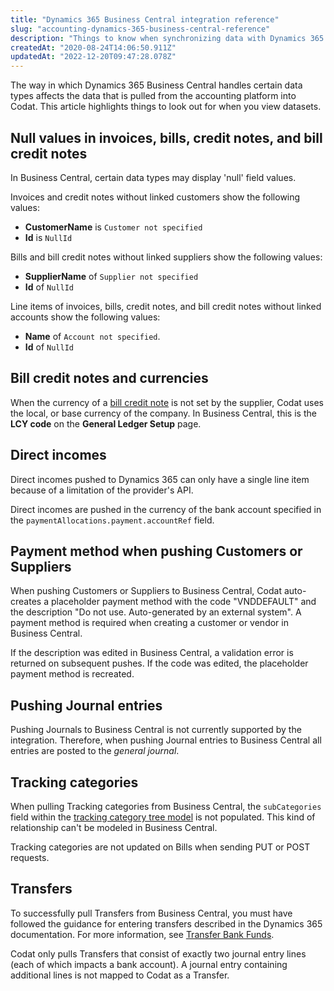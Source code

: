 ```yaml
---
title: "Dynamics 365 Business Central integration reference"
slug: "accounting-dynamics-365-business-central-reference"
description: "Things to know when synchronizing data with Dynamics 365 Business Central."
createdAt: "2020-08-24T14:06:50.911Z"
updatedAt: "2022-12-20T09:47:28.078Z"
---
```


The way in which Dynamics 365 Business Central handles certain data types affects the data that is pulled from the accounting platform into Codat. This article highlights things to look out for when you view datasets.

## Null values in invoices, bills, credit notes, and bill credit notes

In Business Central, certain data types may display 'null' field values.

Invoices and credit notes without linked customers show the following values:

- **CustomerName** is `Customer not specified`
- **Id** is `NullId`

Bills and bill credit notes without linked suppliers show the following values:

- **SupplierName** of `Supplier not specified`
- **Id** of `NullId`

Line items of invoices, bills, credit notes, and bill credit notes without linked accounts show the following values:

- **Name** of `Account not specified`.
- **Id** of `NullId`

## Bill credit notes and currencies

When the currency of a [bill credit note](/datamodel-accounting-billcreditnotes) is not set by the supplier, Codat uses the local, or base currency of the company. In Business Central, this is the **LCY code** on the **General Ledger Setup** page.

## Direct incomes

Direct incomes pushed to Dynamics 365 can only have a single line item because of a limitation of the provider's API.

Direct incomes are pushed in the currency of the bank account specified in the `paymentAllocations.payment.accountRef` field.

## Payment method when pushing Customers or Suppliers

When pushing Customers or Suppliers to Business Central, Codat auto-creates a placeholder payment method with the code "VNDDEFAULT" and the description "Do not use. Auto-generated by an external system". A payment method is required when creating a customer or vendor in Business Central.

If the description was edited in Business Central, a validation error is returned on subsequent pushes. If the code was edited, the placeholder payment method is recreated.

## Pushing Journal entries

Pushing Journals to Business Central is not currently supported by the integration. Therefore, when pushing Journal entries to Business Central all entries are posted to the _general journal_.

## Tracking categories

When pulling Tracking categories from Business Central, the `subCategories` field within the [tracking category tree model](/datamodel-accounting-trackingcategories#tracking-category-tree-model) is not populated. This kind of relationship can't be modeled in Business Central.

Tracking categories are not updated on Bills when sending PUT or POST requests.

## Transfers

To successfully pull Transfers from Business Central, you must have followed the guidance for entering transfers described in the Dynamics 365 documentation. For more information, see <a className="external" href="https://learn.microsoft.com/en-gb/dynamics365/business-central/bank-how-transfer-bank-funds" target="_blank">Transfer Bank Funds</a>.

Codat only pulls Transfers that consist of exactly two journal entry lines (each of which impacts a bank account). A journal entry containing additional lines is not mapped to Codat as a Transfer.
